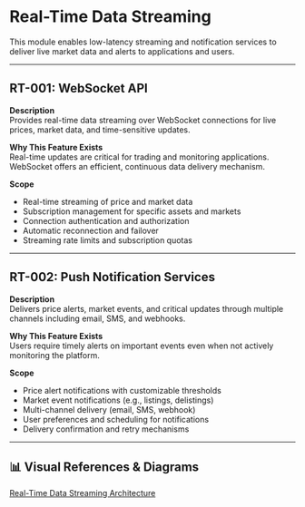 # Real-Time Data Streaming

This module enables low-latency streaming and notification services to deliver live market data and alerts to applications and users.

---

## RT-001: WebSocket API

**Description**  
Provides real-time data streaming over WebSocket connections for live prices, market data, and time-sensitive updates.

**Why This Feature Exists**  
Real-time updates are critical for trading and monitoring applications. WebSocket offers an efficient, continuous data delivery mechanism.

**Scope**

- Real-time streaming of price and market data
- Subscription management for specific assets and markets
- Connection authentication and authorization
- Automatic reconnection and failover
- Streaming rate limits and subscription quotas

---

## RT-002: Push Notification Services

**Description**  
Delivers price alerts, market events, and critical updates through multiple channels including email, SMS, and webhooks.

**Why This Feature Exists**  
Users require timely alerts on important events even when not actively monitoring the platform.

**Scope**

- Price alert notifications with customizable thresholds
- Market event notifications (e.g., listings, delistings)
- Multi-channel delivery (email, SMS, webhook)
- User preferences and scheduling for notifications
- Delivery confirmation and retry mechanisms

---

## 📊 Visual References & Diagrams

<a href="https://miro.com/app/board/uXjVJbMT7pg=/?moveToWidget=3458764635545563119&cot=14" target="_blank"> Real-Time Data Streaming Architecture </a>
